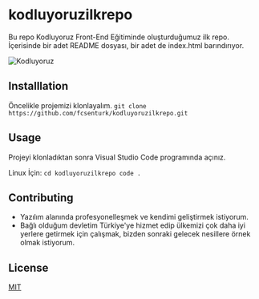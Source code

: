 # kodluyoruzilkrepo
Bu repo Kodluyoruz Front-End Eğitiminde oluşturduğumuz ilk repo. İçerisinde bir adet README dosyası, bir adet de index.html barındırıyor.

![Kodluyoruz](https://cdn.prod.website-files.com/658d627c8d384d416989b728/658d6f812c0ec7b8fc918028_Kodluyoruz_Turuncu%20logo_Kare.png)

## Installlation
Öncelikle projemizi klonlayalım.
``` git clone https://github.com/fcsenturk/kodluyoruzilkrepo.git ```

## Usage
Projeyi klonladıktan sonra Visual Studio Code programında açınız.

Linux İçin:
``` cd kodluyoruzilkrepo code . ```

## Contributing 
* Yazılım alanında profesyonelleşmek ve kendimi geliştirmek istiyorum.
* Bağlı olduğum devletim Türkiye'ye hizmet edip ülkemizi çok daha iyi yerlere getirmek için çalışmak, bizden sonraki gelecek nesillere örnek olmak istiyorum.


## License

[MIT](https://choosealicense.com/licenses/mit/)

